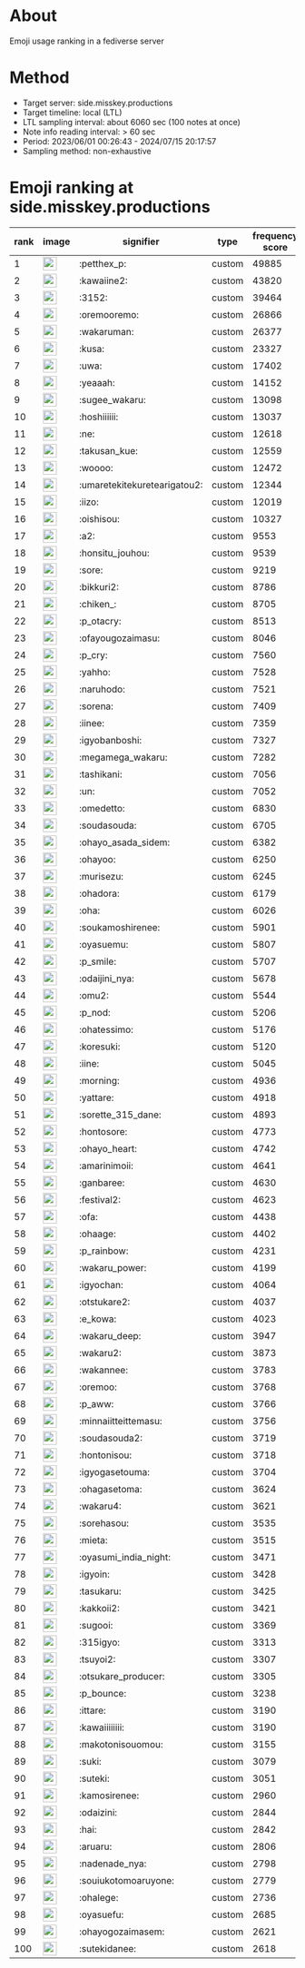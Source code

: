 # About
Emoji usage ranking in a fediverse server

# Method
- Target server: side.misskey.productions
- Target timeline: local (LTL)
- LTL sampling interval: about 6060 sec (100 notes at once)
- Note info reading interval: > 60 sec
- Period: 2023/06/01 00:26:43 - 2024/07/15 20:17:57 
- Sampling method: non-exhaustive

# Emoji ranking at side.misskey.productions

|rank|image|signifier|type|frequency score|
|----|----|----|----|----|
|1|<img height="24" src="https://side.misskey.productions/emoji/petthex_p.webp">|:petthex_p:|custom|49885|
|2|<img height="24" src="https://side.misskey.productions/emoji/kawaiine2.webp">|:kawaiine2:|custom|43820|
|3|<img height="24" src="https://side.misskey.productions/emoji/3152.webp">|:3152:|custom|39464|
|4|<img height="24" src="https://side.misskey.productions/emoji/oremooremo.webp">|:oremooremo:|custom|26866|
|5|<img height="24" src="https://side.misskey.productions/emoji/wakaruman.webp">|:wakaruman:|custom|26377|
|6|<img height="24" src="https://side.misskey.productions/emoji/kusa.webp">|:kusa:|custom|23327|
|7|<img height="24" src="https://side.misskey.productions/emoji/uwa.webp">|:uwa:|custom|17402|
|8|<img height="24" src="https://side.misskey.productions/emoji/yeaaah.webp">|:yeaaah:|custom|14152|
|9|<img height="24" src="https://side.misskey.productions/emoji/sugee_wakaru.webp">|:sugee_wakaru:|custom|13098|
|10|<img height="24" src="https://side.misskey.productions/emoji/hoshiiiiii.webp">|:hoshiiiiii:|custom|13037|
|11|<img height="24" src="https://side.misskey.productions/emoji/ne.webp">|:ne:|custom|12618|
|12|<img height="24" src="https://side.misskey.productions/emoji/takusan_kue.webp">|:takusan_kue:|custom|12559|
|13|<img height="24" src="https://side.misskey.productions/emoji/woooo.webp">|:woooo:|custom|12472|
|14|<img height="24" src="https://side.misskey.productions/emoji/umaretekitekuretearigatou2.webp">|:umaretekitekuretearigatou2:|custom|12344|
|15|<img height="24" src="https://side.misskey.productions/emoji/iizo.webp">|:iizo:|custom|12019|
|16|<img height="24" src="https://side.misskey.productions/emoji/oishisou.webp">|:oishisou:|custom|10327|
|17|<img height="24" src="https://side.misskey.productions/emoji/a2.webp">|:a2:|custom|9553|
|18|<img height="24" src="https://side.misskey.productions/emoji/honsitu_jouhou.webp">|:honsitu_jouhou:|custom|9539|
|19|<img height="24" src="https://side.misskey.productions/emoji/sore.webp">|:sore:|custom|9219|
|20|<img height="24" src="https://side.misskey.productions/emoji/bikkuri2.webp">|:bikkuri2:|custom|8786|
|21|<img height="24" src="https://side.misskey.productions/emoji/chiken_.webp">|:chiken_:|custom|8705|
|22|<img height="24" src="https://side.misskey.productions/emoji/p_otacry.webp">|:p_otacry:|custom|8513|
|23|<img height="24" src="https://side.misskey.productions/emoji/ofayougozaimasu.webp">|:ofayougozaimasu:|custom|8046|
|24|<img height="24" src="https://side.misskey.productions/emoji/p_cry.webp">|:p_cry:|custom|7560|
|25|<img height="24" src="https://side.misskey.productions/emoji/yahho.webp">|:yahho:|custom|7528|
|26|<img height="24" src="https://side.misskey.productions/emoji/naruhodo.webp">|:naruhodo:|custom|7521|
|27|<img height="24" src="https://side.misskey.productions/emoji/sorena.webp">|:sorena:|custom|7409|
|28|<img height="24" src="https://side.misskey.productions/emoji/iinee.webp">|:iinee:|custom|7359|
|29|<img height="24" src="https://side.misskey.productions/emoji/igyobanboshi.webp">|:igyobanboshi:|custom|7327|
|30|<img height="24" src="https://side.misskey.productions/emoji/megamega_wakaru.webp">|:megamega_wakaru:|custom|7282|
|31|<img height="24" src="https://side.misskey.productions/emoji/tashikani.webp">|:tashikani:|custom|7056|
|32|<img height="24" src="https://side.misskey.productions/emoji/un.webp">|:un:|custom|7052|
|33|<img height="24" src="https://side.misskey.productions/emoji/omedetto.webp">|:omedetto:|custom|6830|
|34|<img height="24" src="https://side.misskey.productions/emoji/soudasouda.webp">|:soudasouda:|custom|6705|
|35|<img height="24" src="https://side.misskey.productions/emoji/ohayo_asada_sidem.webp">|:ohayo_asada_sidem:|custom|6382|
|36|<img height="24" src="https://side.misskey.productions/emoji/ohayoo.webp">|:ohayoo:|custom|6250|
|37|<img height="24" src="https://side.misskey.productions/emoji/murisezu.webp">|:murisezu:|custom|6245|
|38|<img height="24" src="https://side.misskey.productions/emoji/ohadora.webp">|:ohadora:|custom|6179|
|39|<img height="24" src="https://side.misskey.productions/emoji/oha.webp">|:oha:|custom|6026|
|40|<img height="24" src="https://side.misskey.productions/emoji/soukamoshirenee.webp">|:soukamoshirenee:|custom|5901|
|41|<img height="24" src="https://side.misskey.productions/emoji/oyasuemu.webp">|:oyasuemu:|custom|5807|
|42|<img height="24" src="https://side.misskey.productions/emoji/p_smile.webp">|:p_smile:|custom|5707|
|43|<img height="24" src="https://side.misskey.productions/emoji/odaijini_nya.webp">|:odaijini_nya:|custom|5678|
|44|<img height="24" src="https://side.misskey.productions/emoji/omu2.webp">|:omu2:|custom|5544|
|45|<img height="24" src="https://side.misskey.productions/emoji/p_nod.webp">|:p_nod:|custom|5206|
|46|<img height="24" src="https://side.misskey.productions/emoji/ohatessimo.webp">|:ohatessimo:|custom|5176|
|47|<img height="24" src="https://side.misskey.productions/emoji/koresuki.webp">|:koresuki:|custom|5120|
|48|<img height="24" src="https://side.misskey.productions/emoji/iine.webp">|:iine:|custom|5045|
|49|<img height="24" src="https://side.misskey.productions/emoji/morning.webp">|:morning:|custom|4936|
|50|<img height="24" src="https://side.misskey.productions/emoji/yattare.webp">|:yattare:|custom|4918|
|51|<img height="24" src="https://side.misskey.productions/emoji/sorette_315_dane.webp">|:sorette_315_dane:|custom|4893|
|52|<img height="24" src="https://side.misskey.productions/emoji/hontosore.webp">|:hontosore:|custom|4773|
|53|<img height="24" src="https://side.misskey.productions/emoji/ohayo_heart.webp">|:ohayo_heart:|custom|4742|
|54|<img height="24" src="https://side.misskey.productions/emoji/amarinimoii.webp">|:amarinimoii:|custom|4641|
|55|<img height="24" src="https://side.misskey.productions/emoji/ganbaree.webp">|:ganbaree:|custom|4630|
|56|<img height="24" src="https://side.misskey.productions/emoji/festival2.webp">|:festival2:|custom|4623|
|57|<img height="24" src="https://side.misskey.productions/emoji/ofa.webp">|:ofa:|custom|4438|
|58|<img height="24" src="https://side.misskey.productions/emoji/ohaage.webp">|:ohaage:|custom|4402|
|59|<img height="24" src="https://side.misskey.productions/emoji/p_rainbow.webp">|:p_rainbow:|custom|4231|
|60|<img height="24" src="https://side.misskey.productions/emoji/wakaru_power.webp">|:wakaru_power:|custom|4199|
|61|<img height="24" src="https://side.misskey.productions/emoji/igyochan.webp">|:igyochan:|custom|4064|
|62|<img height="24" src="https://side.misskey.productions/emoji/otstukare2.webp">|:otstukare2:|custom|4037|
|63|<img height="24" src="https://side.misskey.productions/emoji/e_kowa.webp">|:e_kowa:|custom|4023|
|64|<img height="24" src="https://side.misskey.productions/emoji/wakaru_deep.webp">|:wakaru_deep:|custom|3947|
|65|<img height="24" src="https://side.misskey.productions/emoji/wakaru2.webp">|:wakaru2:|custom|3873|
|66|<img height="24" src="https://side.misskey.productions/emoji/wakannee.webp">|:wakannee:|custom|3783|
|67|<img height="24" src="https://side.misskey.productions/emoji/oremoo.webp">|:oremoo:|custom|3768|
|68|<img height="24" src="https://side.misskey.productions/emoji/p_aww.webp">|:p_aww:|custom|3766|
|69|<img height="24" src="https://side.misskey.productions/emoji/minnaiitteittemasu.webp">|:minnaiitteittemasu:|custom|3756|
|70|<img height="24" src="https://side.misskey.productions/emoji/soudasouda2.webp">|:soudasouda2:|custom|3719|
|71|<img height="24" src="https://side.misskey.productions/emoji/hontonisou.webp">|:hontonisou:|custom|3718|
|72|<img height="24" src="https://side.misskey.productions/emoji/igyogasetouma.webp">|:igyogasetouma:|custom|3704|
|73|<img height="24" src="https://side.misskey.productions/emoji/ohagasetoma.webp">|:ohagasetoma:|custom|3624|
|74|<img height="24" src="https://side.misskey.productions/emoji/wakaru4.webp">|:wakaru4:|custom|3621|
|75|<img height="24" src="https://side.misskey.productions/emoji/sorehasou.webp">|:sorehasou:|custom|3535|
|76|<img height="24" src="https://side.misskey.productions/emoji/mieta.webp">|:mieta:|custom|3515|
|77|<img height="24" src="https://side.misskey.productions/emoji/oyasumi_india_night.webp">|:oyasumi_india_night:|custom|3471|
|78|<img height="24" src="https://side.misskey.productions/emoji/igyoin.webp">|:igyoin:|custom|3428|
|79|<img height="24" src="https://side.misskey.productions/emoji/tasukaru.webp">|:tasukaru:|custom|3425|
|80|<img height="24" src="https://side.misskey.productions/emoji/kakkoii2.webp">|:kakkoii2:|custom|3421|
|81|<img height="24" src="https://side.misskey.productions/emoji/sugooi.webp">|:sugooi:|custom|3369|
|82|<img height="24" src="https://side.misskey.productions/emoji/315igyo.webp">|:315igyo:|custom|3313|
|83|<img height="24" src="https://side.misskey.productions/emoji/tsuyoi2.webp">|:tsuyoi2:|custom|3307|
|84|<img height="24" src="https://side.misskey.productions/emoji/otsukare_producer.webp">|:otsukare_producer:|custom|3305|
|85|<img height="24" src="https://side.misskey.productions/emoji/p_bounce.webp">|:p_bounce:|custom|3238|
|86|<img height="24" src="https://side.misskey.productions/emoji/ittare.webp">|:ittare:|custom|3190|
|87|<img height="24" src="https://side.misskey.productions/emoji/kawaiiiiiiii.webp">|:kawaiiiiiiii:|custom|3190|
|88|<img height="24" src="https://side.misskey.productions/emoji/makotonisouomou.webp">|:makotonisouomou:|custom|3155|
|89|<img height="24" src="https://side.misskey.productions/emoji/suki.webp">|:suki:|custom|3079|
|90|<img height="24" src="https://side.misskey.productions/emoji/suteki.webp">|:suteki:|custom|3051|
|91|<img height="24" src="https://side.misskey.productions/emoji/kamosirenee.webp">|:kamosirenee:|custom|2960|
|92|<img height="24" src="https://side.misskey.productions/emoji/odaizini.webp">|:odaizini:|custom|2844|
|93|<img height="24" src="https://side.misskey.productions/emoji/hai.webp">|:hai:|custom|2842|
|94|<img height="24" src="https://side.misskey.productions/emoji/aruaru.webp">|:aruaru:|custom|2806|
|95|<img height="24" src="https://side.misskey.productions/emoji/nadenade_nya.webp">|:nadenade_nya:|custom|2798|
|96|<img height="24" src="https://side.misskey.productions/emoji/souiukotomoaruyone.webp">|:souiukotomoaruyone:|custom|2779|
|97|<img height="24" src="https://side.misskey.productions/emoji/ohalege.webp">|:ohalege:|custom|2736|
|98|<img height="24" src="https://side.misskey.productions/emoji/oyasuefu.webp">|:oyasuefu:|custom|2685|
|99|<img height="24" src="https://side.misskey.productions/emoji/ohayogozaimasem.webp">|:ohayogozaimasem:|custom|2621|
|100|<img height="24" src="https://side.misskey.productions/emoji/sutekidanee.webp">|:sutekidanee:|custom|2618|
